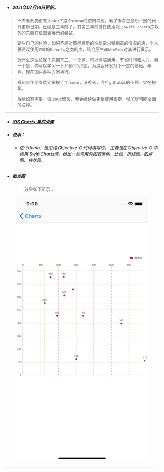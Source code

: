 - ##### 2021年07月16日更新。
> 今天看到仍旧有人star了这个demo的使用样例。看了看自己最后一回的代码更新日期，已经是三年前了。其实三年前就在使用除了`swift charts`库以外的东西在做图表展示的尝试。
> 
> 说些自己的体验，如果不是对图标展示的性能要求特别高的情况的话，个人更建议使用`百度`的`Echarts`之类的库，结合原生`WKWebView`对其进行展示。
> 
> 为什么这么说呢？原因有二，一个是，可以两端通用，节省时间和人力。另一个是，你可以学习一下`JS和OC的交互`，为混合开发打下一定的基础。毕竟，现在国内各种方案横行。

> 看到三年前有位兄弟提了个issue，没看到，当年github玩的不熟，实在抱歉。
> 
> 后续如有需要，请issue留言，我会继续做更新使用案例，增加尽可能全面的注释。

------

- ##### [iOS·Charts·集成步骤](https://www.jianshu.com/p/6bf9e2d8e9db)
- ##### 说明：
  - ###### 这个demo，是由纯 Objective-C 代码编写的。 主要是在 Objective-C 中调用 Swift Charts库，给出一些常用的图表示例，比如：折线图、散点图、柱状图。

- ##### 散点图
  > 效果如下所示：
<div align = center><img width = "436" height = "869" src = "https://github.com/ShannonMYang/testCharts/blob/master/imagesFile/scatter.png">
</div>

------

